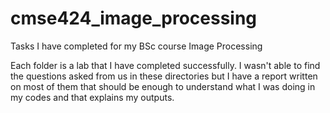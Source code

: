 # cmse424_image_processing
Tasks I have completed for my BSc course Image Processing

Each folder is a lab that I have completed successfully. I wasn't able to find the questions asked from us in these directories but I have a report written on most of them that should be enough to understand what I was doing in my codes and that explains my outputs.
